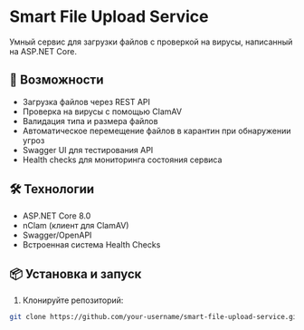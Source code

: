 # Smart File Upload Service

Умный сервис для загрузки файлов с проверкой на вирусы, написанный на ASP.NET Core.

## 🚀 Возможности

- Загрузка файлов через REST API
- Проверка на вирусы с помощью ClamAV
- Валидация типа и размера файлов
- Автоматическое перемещение файлов в карантин при обнаружении угроз
- Swagger UI для тестирования API
- Health checks для мониторинга состояния сервиса

## 🛠 Технологии

- ASP.NET Core 8.0
- nClam (клиент для ClamAV)
- Swagger/OpenAPI
- Встроенная система Health Checks

## 📦 Установка и запуск

1. Клонируйте репозиторий:
```bash
git clone https://github.com/your-username/smart-file-upload-service.git
